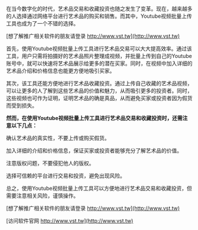 在当今数字化的时代，艺术品交易和收藏投资也随之发生了变革。现在，越来越多的人选择通过网络平台进行艺术品的购买和销售。而其中，Youtube视频批量上传工具也成为了一个不错的选择。

[想了解推广相关软件的朋友请登录 http://www.vst.tw](http://www.vst.tw)

首先，使用Youtube视频批量上传工具进行艺术品交易可以大大提高效率。通过该工具，用户只需将拍摄好的艺术品照片整理成视频，并批量上传到自己的Youtube账号中，就可以快速将艺术品展示给更多的潜在买家。同时，在视频中加入详细的艺术品介绍和价格信息也能更方便地吸引买家。

其次，该工具还能方便地进行艺术品收藏投资。通过上传自己收藏的艺术品视频，可以让更多的人了解到这些艺术品的价值和魅力，从而吸引更多的投资者。同时，这些视频也可作为证明，证明艺术品的确是真品，从而避免买家或投资者因为假货而受到损失。

**然而，在使用Youtube视频批量上传工具进行艺术品交易和收藏投资时，还需注意以下几点：**

确认艺术品的真实性，不要上传或购买假货。

加入详细的介绍和价格信息，保证买家或投资者能够充分了解艺术品的价值。

注意版权问题，不要侵犯他人的版权。

选择可信赖的平台进行交易和投资，避免出现风险。

总之，使用Youtube视频批量上传工具可以方便地进行艺术品交易和收藏投资，但需要注意相关风险，谨慎操作。

[想了解推广相关软件的朋友请登录 http://www.vst.tw](http://www.vst.tw)


[访问软件官网 http://www.vst.tw](http://www.vst.tw)
